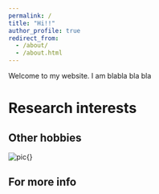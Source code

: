 ```yaml
---
permalink: /
title: "Hi!!"
author_profile: true
redirect_from: 
  - /about/
  - /about.html
---
```


Welcome to my website. I am blabla bla bla

# Research interests 

## Other hobbies
![pic](images/foo-bar-identity.jpg){}

For more info
------
